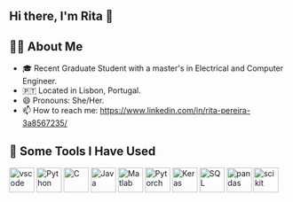 ## Hi there, I'm Rita 👋

## 👩‍💻 About Me
- 🎓 Recent Graduate Student with a master's in Electrical and Computer Engineer.
- 🇵🇹 Located in Lisbon, Portugal.
- 😄 Pronouns: She/Her.
- 📫 How to reach me: https://www.linkedin.com/in/rita-pereira-3a8567235/



## 🔧 Some Tools I Have Used
<p align="left">
  <img src="https://cdn.jsdelivr.net/gh/devicons/devicon/icons/vscode/vscode-original.svg" alt="vscode" width="45" height="45"/>
  <img src="https://cdn.jsdelivr.net/gh/devicons/devicon@latest/icons/python/python-original.svg" alt="Python" width="45" height="45" />
  <img src="https://cdn.jsdelivr.net/gh/devicons/devicon@latest/icons/c/c-original.svg" alt="C" width="45" height="45"/>
  <img src = "https://cdn.jsdelivr.net/gh/devicons/devicon@latest/icons/java/java-original.svg" alt = "Java" width="45" height="45"/>
  <img src="https://cdn.jsdelivr.net/gh/devicons/devicon@latest/icons/matlab/matlab-original.svg" alt="Matlab" width = "45" height = "45" />
  <img src="https://cdn.jsdelivr.net/gh/devicons/devicon@latest/icons/pytorch/pytorch-original.svg" alt= "Pytorch" width = "45" height = "45" />
  <img src="https://cdn.jsdelivr.net/gh/devicons/devicon@latest/icons/keras/keras-original.svg" alt="Keras" width="45" height="45" />
  <img src="https://cdn.jsdelivr.net/gh/devicons/devicon@latest/icons/mysql/mysql-original-wordmark.svg" alt=SQL width="45" height= "45" />
  <img src="https://cdn.jsdelivr.net/gh/devicons/devicon@latest/icons/pandas/pandas-original-wordmark.svg" alt=pandas width="45" height = "45" />
  <img src="https://cdn.jsdelivr.net/gh/devicons/devicon@latest/icons/scikitlearn/scikitlearn-original.svg" alt="scikit" width="45" height="45"
  
</p>

<!--
**ritamartinspereira/ritamartinspereira** is a ✨ _special_ ✨ repository because its `README.md` (this file) appears on your GitHub profile.


